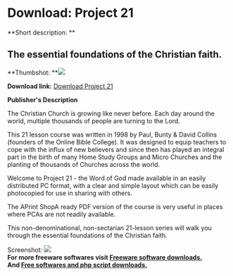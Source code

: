 # Download: Project 21

**Short description: **

## The essential foundations of the Christian faith.

  
**Thumbshot: **![](http://www.freewarefiles.com/screenshot/ppproject21_md.jpg)   
  
**Download link:** [Download Project 21](http://freesoftwares.boysofts.com/Project-21_program_51324.html)  
  

**Publisher's Description**  
  

The Christian Church is growing like never before. Each day around the world,
multiple thousands of people are turning to the Lord.

This 21 lesson course was written in 1998 by Paul, Bunty & David Collins
(founders of the Online Bible College). It was designed to equip teachers to
cope with the influx of new believers and since then has played an integral
part in the birth of many Home Study Groups and Micro Churches and the
planting of thousands of Churches across the world.

Welcome to Project 21 - the Word of God made available in an easily
distributed PC format, with a clear and simple layout which can be easily
photocopied for use in sharing with others.

The APrint ShopA ready PDF version of the course is very useful in places
where PCAs are not readily available.

This non-denominational, non-sectarian 21-lesson series will walk you through
the essential foundations of the Christian faith.

  
  
Screenshot: ![](http://www.freewarefiles.com/screenshot/ppproject21.jpg)  
**For more freeware softwares visit [Freeware software downloads.](http://freesoftwares.boysofts.com/)**   
**And [Free softwares and php script downloads.](http://www.boysofts.com/)**

